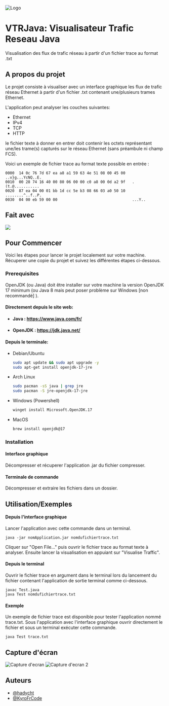 
![Logo](https://i.postimg.cc/qq8RDWxG/th5xamgrr6se0x5ro4g6-1.png)



# VTRJava: Visualisateur Trafic Reseau Java

Visualisation des flux de trafic réseau à partir d'un fichier trace au format .txt

## A propos du projet

Le projet consiste à visualiser avec un interface graphique les flux de trafic réseau Ethernet à partir d'un fichier .txt contenant une/plusieurs trames Ethernet.

L'application peut analyser les couches suivantes:

- Ethernet
- IPv4
- TCP
- HTTP

le fichier texte à donner en entrer doit contenir les octets représentant une/les trame(s) capturés sur le réseau Ethernet (sans préambule ni champ FCS).

Voici un exemple de fichier trace au format texte possible en entrée :

```texte
0000  14 0c 76 7d 67 ea a8 a1 59 63 4e 51 08 00 45 00   ..v}g...YcNQ..E.
0010  00 28 74 16 40 00 80 06 00 00 c0 a8 00 0d a2 9f   .(t.@...........
0020  87 ea 04 00 01 bb 1d cc 5e b3 08 66 03 a0 50 10   ........^..f..P.
0030  04 00 eb 59 00 00                                 ...Y..
```

## Fait avec

<img src="https://img.shields.io/badge/Java-ED8B00?style=for-the-badge&logo=java&logoColor=white" data-canonical-src="https://img.shields.io/badge/Java-ED8B00?style=for-the-badge&logo=java&logoColor=white"/>

## Pour Commencer

Voici les étapes pour lancer le projet localement sur votre machine. Récuperer une copie du projet et suivez les différentes étapes ci-dessous.

### Prerequisites

OpenJDK (ou Java) doit être installer sur votre machine la version OpenJDK 17 minimum (ou Java 8 mais peut poser problème sur Windows [non recommandé] ).

#### Directement depuis le site web:

* #### Java : https://www.java.com/fr/

* #### OpenJDK : https://jdk.java.net/

#### Depuis le terminale:

* Debian/Ubuntu
  ```sh
  sudo apt update && sudo apt upgrade -y
  sudo apt-get install openjdk-17-jre
  ```
* Arch Linux
  ```sh
  sudo pacman -sS java | grep jre
  sudo pacman -S jre-openjdk-17-jre
  ```
* Windows (Powershell)
  ```sh
  winget install Microsoft.OpenJDK.17
  ```
* MacOS
  ```sh
  brew install openjdk@17
  ```

### Installation

#### Interface graphique

Décompresser et récuperer l'application .jar du fichier compresser.

#### Terminale de commande

Décompresser et extraire les fichiers dans un dossier.
## Utilisation/Exemples

#### Depuis l'interface graphique

Lancer l'application avec cette commande dans un terminal.
```shell
java -jar nomApplication.jar nomdufichiertrace.txt
```
Cliquer sur "Open File..." puis ouvrir le fichier trace au format texte à analyser. Ensuite lancer la visualisation en appuiant sur "Visualise Traffic".

#### Depuis le terminal

Ouvrir le fichier trace en argument dans le terminal lors du lancement du fichier contenant l'application de sortie terminal comme ci-dessous.

```shell
javac Test.java
java Test nomdufichiertrace.txt
```
#### Exemple

Un exemple de fichier trace est disponible pour tester l'application nommé trace.txt. Sous l'application avec l'interface graphique ouvrir directement le fichier et sous un terminal exécuter cette commande.

```shell
java Test trace.txt
```

## Capture d'écran

![Capture d'ecran](https://i.postimg.cc/Hkc4tRfr/Capture-d-cran-du-2023-06-03-14-27-18.png)
![Capture d'ecran 2](https://i.postimg.cc/DzZ1jDJV/Capture-d-cran-du-2023-06-03-14-32-44.png)

## Auteurs

- [@hadycht](https://github.com/hadycht)
- [@KyroFrCode](https://github.com/KyroFrCode)
